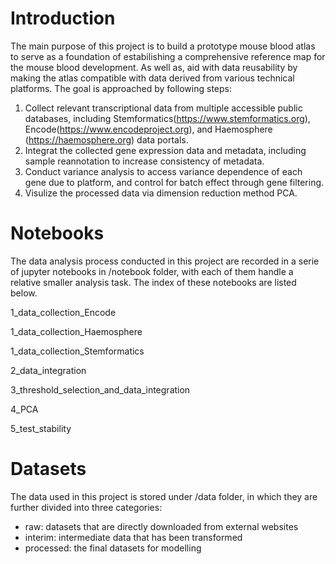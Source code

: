 # Introduction
The main purpose of this project is to build a prototype mouse blood atlas to serve as a foundation of estabilishing a comprehensive reference map for the mouse blood development. As well as, aid with data reusability by making the atlas compatible with data derived from various technical platforms. The goal is approached by following steps:

1. Collect relevant transcriptional data from multiple accessible public databases, including Stemformatics(https://www.stemformatics.org), Encode(https://www.encodeproject.org), and Haemosphere (https://haemosphere.org) data portals.
2. Integrat the collected gene expression data and metadata, including sample reannotation to increase consistency of metadata.
3. Conduct variance analysis to access variance dependence of each gene due to platform, and control for batch effect through gene filtering.
4. Visulize the processed data via dimension reduction method PCA.

# Notebooks
The data analysis process conducted in this project are recorded in a serie of jupyter notebooks in /notebook folder, with each of them handle a relative smaller analysis task. The index of these notebooks are listed below.

1_data_collection_Encode

1_data_collection_Haemosphere

1_data_collection_Stemformatics

2_data_integration

3_threshold_selection_and_data_integration

4_PCA

5_test_stability

# Datasets
The data used in this project is stored under /data folder, in which they are further divided into three categories:
- raw: datasets that are directly downloaded from external websites
- interim: intermediate data that has been transformed 
- processed: the final datasets for modelling

